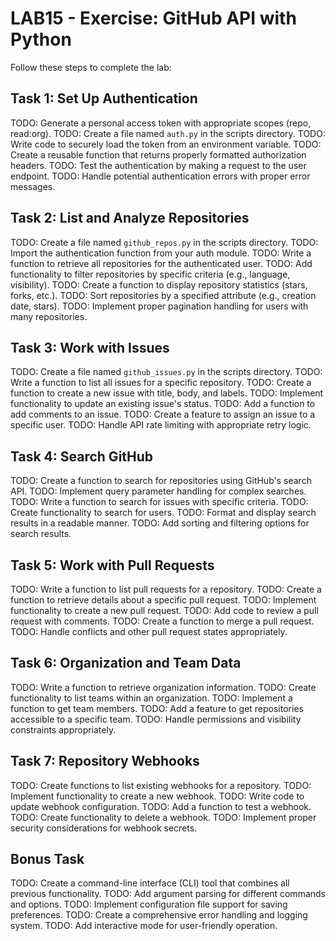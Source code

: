 # LAB15 - Exercise: GitHub API with Python

Follow these steps to complete the lab:

## Task 1: Set Up Authentication
TODO: Generate a personal access token with appropriate scopes (repo, read:org).
TODO: Create a file named `auth.py` in the scripts directory.
TODO: Write code to securely load the token from an environment variable.
TODO: Create a reusable function that returns properly formatted authorization headers.
TODO: Test the authentication by making a request to the user endpoint.
TODO: Handle potential authentication errors with proper error messages.

## Task 2: List and Analyze Repositories
TODO: Create a file named `github_repos.py` in the scripts directory.
TODO: Import the authentication function from your auth module.
TODO: Write a function to retrieve all repositories for the authenticated user.
TODO: Add functionality to filter repositories by specific criteria (e.g., language, visibility).
TODO: Create a function to display repository statistics (stars, forks, etc.).
TODO: Sort repositories by a specified attribute (e.g., creation date, stars).
TODO: Implement proper pagination handling for users with many repositories.

## Task 3: Work with Issues
TODO: Create a file named `github_issues.py` in the scripts directory.
TODO: Write a function to list all issues for a specific repository.
TODO: Create a function to create a new issue with title, body, and labels.
TODO: Implement functionality to update an existing issue's status.
TODO: Add a function to add comments to an issue.
TODO: Create a feature to assign an issue to a specific user.
TODO: Handle API rate limiting with appropriate retry logic.

## Task 4: Search GitHub
TODO: Create a function to search for repositories using GitHub's search API.
TODO: Implement query parameter handling for complex searches.
TODO: Write a function to search for issues with specific criteria.
TODO: Create functionality to search for users.
TODO: Format and display search results in a readable manner.
TODO: Add sorting and filtering options for search results.

## Task 5: Work with Pull Requests
TODO: Write a function to list pull requests for a repository.
TODO: Create a function to retrieve details about a specific pull request.
TODO: Implement functionality to create a new pull request.
TODO: Add code to review a pull request with comments.
TODO: Create a function to merge a pull request.
TODO: Handle conflicts and other pull request states appropriately.

## Task 6: Organization and Team Data
TODO: Write a function to retrieve organization information.
TODO: Create functionality to list teams within an organization.
TODO: Implement a function to get team members.
TODO: Add a feature to get repositories accessible to a specific team.
TODO: Handle permissions and visibility constraints appropriately.

## Task 7: Repository Webhooks
TODO: Create functions to list existing webhooks for a repository.
TODO: Implement functionality to create a new webhook.
TODO: Write code to update webhook configuration.
TODO: Add a function to test a webhook.
TODO: Create functionality to delete a webhook.
TODO: Implement proper security considerations for webhook secrets.

## Bonus Task
TODO: Create a command-line interface (CLI) tool that combines all previous functionality.
TODO: Add argument parsing for different commands and options.
TODO: Implement configuration file support for saving preferences.
TODO: Create a comprehensive error handling and logging system.
TODO: Add interactive mode for user-friendly operation. 